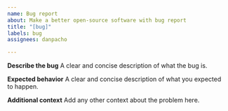 ```yaml
---
name: Bug report
about: Make a better open-source software with bug report
title: "[bug]"
labels: bug
assignees: danpacho

---
```


**Describe the bug**
A clear and concise description of what the bug is.

**Expected behavior**
A clear and concise description of what you expected to happen.

**Additional context**
Add any other context about the problem here.
